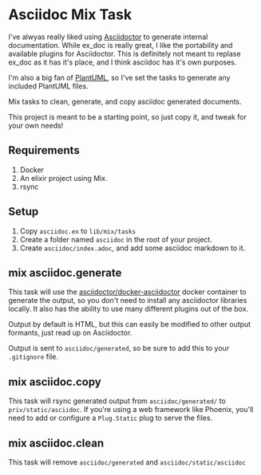 # Asciidoc Mix Task
I've alwyas really liked using [Asciidoctor](https://asciidoctor.org/) to generate internal documentation.  While ex_doc is really great, 
I like the portability and available plugins for Asciidoctor.  This is definitely not meant to replase ex_doc as
it has it's place, and I think asciidoc has it's own purposes.

I'm also a big fan of [PlantUML](https://plantuml.com/), so I've set the tasks to generate any included PlantUML files.

Mix tasks to clean, generate, and copy asciidoc generated documents.

This project is meant to be a starting point, so just copy it, and tweak for your own needs!

## Requirements
1. Docker
2. An elixir project using Mix.
3. rsync

## Setup
1. Copy `asciidoc.ex` to `lib/mix/tasks`
1. Create a folder named `asciidoc` in the root of your project.
1. Create `asciidoc/index.adoc`, and add some asciidoc markdown to it.   

## mix asciidoc.generate
This task will use the [asciidoctor/docker-asciidoctor](https://github.com/asciidoctor/docker-asciidoctor/blob/main/README.adoc) docker container 
to generate the output, so you don't need to install any asciidoctor libraries locally.  It also has the ability to use many different plugins out
of the box.

Output by default is HTML, but this can easily be modified to other output formants, just read up on Asciidoctor.

Output is sent to `asciidoc/generated`, so be sure to add this to your `.gitignore` file.

## mix asciidoc.copy
This task will rsync generated output from `asciidoc/generated/` to `priv/static/asciidoc`.
If you're using a web framework like Phoenix, you'll need to add or configure a `Plug.Static` plug to serve the files.

## mix asciidoc.clean
This task will remove `asciidoc/generated` and `asciidoc/static/asciidoc`
